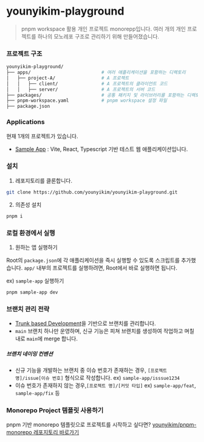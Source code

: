 # younyikim-playground

> pnpm workspace 활용 개인 프로젝트 monorepp입니다.
> 여러 개의 개인 프로젝트를 하나의 모노레포 구조로 관리하기 위해 만들어졌습니다.

### 프로젝트 구조

```bash
younyikim-playground/
├── apps/                          # 여러 애플리케이션을 포함하는 디렉토리
│   ├── project-A/                 # A 프로젝트
│   │   ├── client/                # A 프로젝트의 클라이언트 코드
│   │   ├── server/                # A 프로젝트의 서버 코드
├── packages/                      # 공통 패키지 및 라이브러리를 포함하는 디렉토리
├── pnpm-workspace.yaml            # pnpm workspace 설정 파일
├── package.json
```

### Applications

현재 1개의 프로젝트가 있습니다.

<!-- 추후 추가 -->
<!-- - All about my dog : 우리집 강아지 솜이를 소개하는 포트폴리오 웹 사이트입니다. -->

- [Sample App](https://github.com/younyikim/younyikim-playground/tree/main/apps/sample-app) : Vite, React, Typescript 기반 테스트 웹 애플리케이션입니다.

### 설치

1. 레포지토리를 클론합니다.

```bash
git clone https://github.com/younyikim/younyikim-playground.git
```

2. 의존성 설치

```bash
pnpm i
```

### 로컬 환경에서 실행

1. 원하는 앱 실행하기

Root의 `package.json`에 각 애플리케이션을 즉시 실행할 수 있도록 스크립트를 추가했습니다. `app/` 내부의 프로젝트를 실행하려면, Root에서 바로 실행하면 됩니다.

ex) `sample-app` 실행하기

```bash
pnpm sample-app dev
```

### 브랜치 관리 전략

- [Trunk based Development](https://trunkbaseddevelopment.com/)을 기반으로 브랜치를 관리합니다.
- `main` 브랜치 하나만 운영하며, 신규 기능은 피쳐 브랜치를 생성하여 작업하고 며칠 내로 `main`에 merge 합니다.

##### 브랜치 네이밍 컨벤션

- 신규 기능을 개발하는 브랜치 중 이슈 번호가 존재하는 경우, `[프로젝트 명]/issue[이슈 번호]` 형식으로 작성합니다.
  ex) `sample-app/isssue1234`
- 이슈 번호가 존재하지 않는 경우,`[프로젝트 명]/[커밋 타입]`
  ex) `sample-app/feat`, `sample-app/fix` 등

### Monorepo Project 템플릿 사용하기

pnpm 기반 monorepo 템플릿으로 프로젝트를 시작하고 싶다면? [younyikim/pnpm-monorepo 레포지토리 바로가기](https://github.com/younyikim/pnpm-monorepo)
